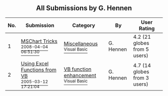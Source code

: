 ﻿<div align="center">

## All Submissions by G\. Hennen

</div>

No.  | Submission | Category | By   | User Rating
---- | ---------- | -------- | ---- | -----------
1 | [MSChart Tricks<br /><sup>2008-04-04 06:51:30</sup>](https://github.com/Planet-Source-Code/g-hennen-mschart-tricks__1-70368) | [Miscellaneous<br /><sup>Visual Basic</sup>](../ByCategory/miscellaneous__1-1.md) | G\. Hennen | 4.2 (21 globes from 5 users)
2 | [Using Excel Functions from VB<br /><sup>2005-03-12 17:21:04</sup>](https://github.com/Planet-Source-Code/g-hennen-using-excel-functions-from-vb__1-59453) | [VB function enhancement<br /><sup>Visual Basic</sup>](../ByCategory/vb-function-enhancement__1-25.md) | G\. Hennen | 4.7 (14 globes from 3 users)
